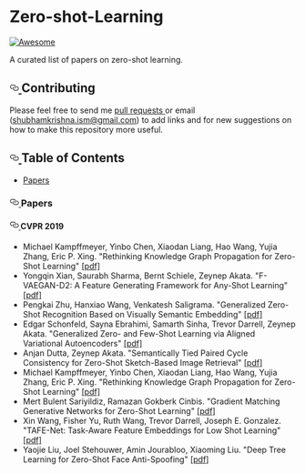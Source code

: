 <h1> 
  Zero-shot-Learning
</h1>

<p>
  <a href="https://github.com/sindresorhus/awesome"><img src="https://camo.githubusercontent.com/13c4e50d88df7178ae1882a203ed57b641674f94/68747470733a2f2f63646e2e7261776769742e636f6d2f73696e647265736f726875732f617765736f6d652f643733303566333864323966656437386661383536353265336136336531353464643865383832392f6d656469612f62616467652e737667" alt="Awesome" data-canonical-src="https://cdn.rawgit.com/sindresorhus/awesome/d7305f38d29fed78fa85652e3a63e154dd8e8829/media/badge.svg" style="max-width:100%;">
  </a>
</p>

<p>
  A curated list of papers on zero-shot learning.
</p>

<h2>
  <a id="user-content-contributing" class="anchor" aria-hidden="true" href="#contributing"><svg class="octicon octicon-link" viewBox="0 0 16 16" version="1.1" width="16" height="16" aria-hidden="true"><path fill-rule="evenodd" d="M4 9h1v1H4c-1.5 0-3-1.69-3-3.5S2.55 3 4 3h4c1.45 0 3 1.69 3 3.5 0 1.41-.91 2.72-2 3.25V8.59c.58-.45 1-1.27 1-2.09C10 5.22 8.98 4 8 4H4c-.98 0-2 1.22-2 2.5S3 9 4 9zm9-3h-1v1h1c1 0 2 1.22 2 2.5S13.98 12 13 12H9c-.98 0-2-1.22-2-2.5 0-.83.42-1.64 1-2.09V6.25c-1.09.53-2 1.84-2 3.25C6 11.31 7.55 13 9 13h4c1.45 0 3-1.69 3-3.5S14.5 6 13 6z">
    </path>
    </svg>
  </a>
  Contributing
</h2>

<p>
  Please feel free to send me <a href="https://github.com/shubham-krishna/aweosme-zero-shot-learning/pulls">pull requests
  </a> or email (<a href="mailto:shubhamkrishna.ism@gmail.com">shubhamkrishna.ism@gmail.com</a>) to add links and for new suggestions on how to make this repository more useful.
</p>

<h2><a id="user-content-table-of-contents" class="anchor" aria-hidden="true" href="#table-of-contents"><svg class="octicon octicon-link" viewBox="0 0 16 16" version="1.1" width="16" height="16" aria-hidden="true"><path fill-rule="evenodd" d="M4 9h1v1H4c-1.5 0-3-1.69-3-3.5S2.55 3 4 3h4c1.45 0 3 1.69 3 3.5 0 1.41-.91 2.72-2 3.25V8.59c.58-.45 1-1.27 1-2.09C10 5.22 8.98 4 8 4H4c-.98 0-2 1.22-2 2.5S3 9 4 9zm9-3h-1v1h1c1 0 2 1.22 2 2.5S13.98 12 13 12H9c-.98 0-2-1.22-2-2.5 0-.83.42-1.64 1-2.09V6.25c-1.09.53-2 1.84-2 3.25C6 11.31 7.55 13 9 13h4c1.45 0 3-1.69 3-3.5S14.5 6 13 6z"></path>
  </svg>
  </a>Table of Contents
</h2>

<ul>
<li><a href="#Papers">Papers</a></li>
</ul>

<h3><a id="user-content-papers" class="anchor" aria-hidden="true" href="#papers"><svg class="octicon octicon-link" viewBox="0 0 16 16" version="1.1" width="16" height="16" aria-hidden="true"><path fill-rule="evenodd" d="M4 9h1v1H4c-1.5 0-3-1.69-3-3.5S2.55 3 4 3h4c1.45 0 3 1.69 3 3.5 0 1.41-.91 2.72-2 3.25V8.59c.58-.45 1-1.27 1-2.09C10 5.22 8.98 4 8 4H4c-.98 0-2 1.22-2 2.5S3 9 4 9zm9-3h-1v1h1c1 0 2 1.22 2 2.5S13.98 12 13 12H9c-.98 0-2-1.22-2-2.5 0-.83.42-1.64 1-2.09V6.25c-1.09.53-2 1.84-2 3.25C6 11.31 7.55 13 9 13h4c1.45 0 3-1.69 3-3.5S14.5 6 13 6z"></path>
  </svg>
  </a>
  Papers
</h3>
  
<h4><a id="user-content-neurips-2019" class="anchor" aria-hidden="true" href="#neurips-2019"><svg class="octicon octicon-link" viewBox="0 0 16 16" version="1.1" width="16" height="16" aria-hidden="true"><path fill-rule="evenodd" d="M4 9h1v1H4c-1.5 0-3-1.69-3-3.5S2.55 3 4 3h4c1.45 0 3 1.69 3 3.5 0 1.41-.91 2.72-2 3.25V8.59c.58-.45 1-1.27 1-2.09C10 5.22 8.98 4 8 4H4c-.98 0-2 1.22-2 2.5S3 9 4 9zm9-3h-1v1h1c1 0 2 1.22 2 2.5S13.98 12 13 12H9c-.98 0-2-1.22-2-2.5 0-.83.42-1.64 1-2.09V6.25c-1.09.53-2 1.84-2 3.25C6 11.31 7.55 13 9 13h4c1.45 0 3-1.69 3-3.5S14.5 6 13 6z"></path>
  </svg>
  </a>
  CVPR 2019
</h4>  

<ul>
<li> Michael Kampffmeyer, Yinbo Chen, Xiaodan Liang, Hao Wang, Yujia Zhang, Eric P. Xing. "Rethinking Knowledge Graph Propagation for Zero-Shot Learning" 
  <a href="http://openaccess.thecvf.com/content_CVPR_2019/papers/Kampffmeyer_Rethinking_Knowledge_Graph_Propagation_for_Zero-Shot_Learning_CVPR_2019_paper.pdf" rel="nofollow">[pdf]</a></li>
  
  <li> Yongqin Xian, Saurabh Sharma, Bernt Schiele, Zeynep Akata. "F-VAEGAN-D2: A Feature Generating Framework for Any-Shot Learning" 
  <a href="http://openaccess.thecvf.com/content_CVPR_2019/papers/Xian_F-VAEGAN-D2_A_Feature_Generating_Framework_for_Any-Shot_Learning_CVPR_2019_paper.pdf" rel="nofollow">[pdf]</a></li>
  
   <li> Pengkai Zhu, Hanxiao Wang, Venkatesh Saligrama. "Generalized Zero-Shot Recognition Based on Visually Semantic Embedding" 
  <a href="http://openaccess.thecvf.com/content_CVPR_2019/papers/Zhu_Generalized_Zero-Shot_Recognition_Based_on_Visually_Semantic_Embedding_CVPR_2019_paper.pdf" rel="nofollow">[pdf]</a></li>
  
  <li> Edgar Schonfeld, Sayna Ebrahimi, Samarth Sinha, Trevor Darrell, Zeynep Akata. "Generalized Zero- and Few-Shot Learning via Aligned Variational Autoencoders" 
  <a href="http://openaccess.thecvf.com/content_CVPR_2019/papers/Schonfeld_Generalized_Zero-_and_Few-Shot_Learning_via_Aligned_Variational_Autoencoders_CVPR_2019_paper.pdf" rel="nofollow">[pdf]</a></li>
  
  <li> Anjan Dutta, Zeynep Akata. "Semantically Tied Paired Cycle Consistency for Zero-Shot Sketch-Based Image Retrieval" 
  <a href="http://openaccess.thecvf.com/content_CVPR_2019/papers/Dutta_Semantically_Tied_Paired_Cycle_Consistency_for_Zero-Shot_Sketch-Based_Image_Retrieval_CVPR_2019_paper.pdf" rel="nofollow">[pdf]</a></li>
  
  <li> Michael Kampffmeyer, Yinbo Chen, Xiaodan Liang, Hao Wang, Yujia Zhang, Eric P. Xing. "Rethinking Knowledge Graph Propagation for Zero-Shot Learning" 
  <a href="http://openaccess.thecvf.com/content_CVPR_2019/papers/Kampffmeyer_Rethinking_Knowledge_Graph_Propagation_for_Zero-Shot_Learning_CVPR_2019_paper.pdf" rel="nofollow">[pdf]</a></li>
  
  <li> Mert Bulent Sariyildiz, Ramazan Gokberk Cinbis. "Gradient Matching Generative Networks for Zero-Shot Learning" 
  <a href="http://openaccess.thecvf.com/content_CVPR_2019/papers/Sariyildiz_Gradient_Matching_Generative_Networks_for_Zero-Shot_Learning_CVPR_2019_paper.pdf" rel="nofollow">[pdf]</a></li>
  
  <li> Xin Wang, Fisher Yu, Ruth Wang, Trevor Darrell, Joseph E. Gonzalez. "TAFE-Net: Task-Aware Feature Embeddings for Low Shot Learning" 
  <a href="http://openaccess.thecvf.com/content_CVPR_2019/papers/Wang_TAFE-Net_Task-Aware_Feature_Embeddings_for_Low_Shot_Learning_CVPR_2019_paper.pdf" rel="nofollow">[pdf]</a></li>
  
 <li> Yaojie Liu, Joel Stehouwer, Amin Jourabloo, Xiaoming Liu. "Deep Tree Learning for Zero-Shot Face Anti-Spoofing" 
  <a href="http://openaccess.thecvf.com/content_CVPR_2019/papers/Liu_Deep_Tree_Learning_for_Zero-Shot_Face_Anti-Spoofing_CVPR_2019_paper.pdf" rel="nofollow">[pdf]</a></li>
  
 </ul> 
  
  
  
  
  
  
  
  
